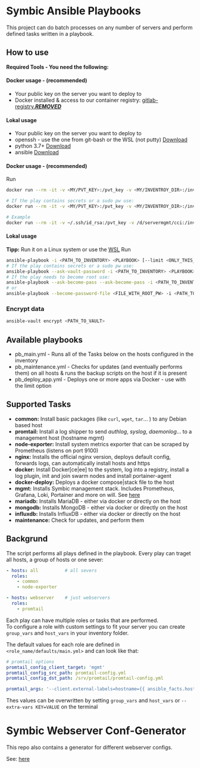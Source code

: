 # Symbic Ansible Playbooks

This project can do batch processes on any number of servers and perform defined tasks written in a playbook.

## How to use
**Required Tools - You need the following:**
#### Docker usage - (recommended)
 * Your public key on the server you want to deploy to
 * Docker installed & access to our container registry: [gitlab-registry.***REMOVED***](gitlab-registry.***REMOVED***)
#### Lokal usage
 * Your public key on the server you want to deploy to
 * openssh - use the one from git-bash or the WSL (not putty) [Download](https://gitforwindows.org/)
 * python 3.7+ [Download](https://www.python.org/)
 * ansible [Download](https://docs.ansible.com/ansible/latest/index.html)

#### Docker usage - (recommended)
Run
```bash
docker run --rm -it -v <MY/PVT_KEY>:/pvt_key -v <MY/INVENTROY_DIR>:/inventory gitlab-registry.***REMOVED***/servermgmt-tools/symbic-playbooks:main playbooks/<PLAYBOOK_TO_USE> [--tags <ONLY_THIS_TAGS>] [--limit <ONLY_THESE_HOST[S]>] 

# If the play contains secrets or a sudo pw use:
docker run --rm -it -v <MY/PVT_KEY>:/pvt_key -v <MY/INVENTROY_DIR>:/inventory gitlab-registry.***REMOVED***/servermgmt-tools/symbic-playbooks:main playbooks/<PLAYBOOK_TO_USE> [--tags <ONLY_THIS_TAGS>] [--limit <ONLY_THESE_HOST[S]>] [--ask-vault-password] [--ask-become-pass]

# Example
docker run --rm -it -v ~/.ssh/id_rsa:/pvt_key -v /d/servermgmt/cci:/inventory gitlab-registry.***REMOVED***/servermgmt-tools/symbic-playbooks:main --limit mgmt --tags backup 
```
#### Lokal usage
**Tipp:** Run it on a Linux system or use the [WSL](https://docs.microsoft.com/de-de/windows/wsl/about)
Run
```bash
ansible-playbook -i <PATH_TO_INVENTORY> <PLAYBOOK> [--limit <ONLY_THIS_HOST[S]>] [--tags <ONLY_THIS_TAGS>]
# If the play contains secrets or a sudo pw use:
ansible-playbook --ask-vault-password -i <PATH_TO_INVENTORY> <PLAYBOOK>
# If the play needs to become root use:
ansible-playbook --ask-become-pass --ask-become-pass -i <PATH_TO_INVENTORY> <PLAYBOOK>
# or
ansible-playbook --become-password-file <FILE_WITH_ROOT_PW> -i <PATH_TO_INVENTORY> <PLAYBOOK>
```

### Encrypt data
```bash
ansible-vault encrypt <PATH_TO_VAULT>
```

## Available playbooks
 * pb_main.yml - Runs all of the Tasks below on the hosts configured in the inventory
 * pb_maintenance.yml - Checks for updates (and eventually performs them) on all hosts & runs the backup scripts on the host if it is present
 * pb_deploy_app.yml - Deploys one or more apps via Docker - use with the limit option

## Supported Tasks
 * **common:** Install basic packages (like ``curl``, ``wget``, ``tar``... ) to any Debian based host 
 * **promtail:** Install a log shipper to send *authlog*, *syslog*, *daemonlog*... to a management host (hostname mgmt)
 * **node-exporter:** Install system metrics exporter that can be scraped by Prometheus (listens on port 9100)
 * **nginx:** Installs the official nginx version, deploys default config, forwards logs, can automatically install hosts and https
 * **docker:** Install Docker[ce|ee] to the system, log into a registry, install a log plugin, init and join swarm nodes and install portainer-agent
 * **docker-deploy:** Deploys a docker compose|stack file to the host
 * **mgmt:** Installs Symbic management stack. Includes Prometheus, Grafana, Loki, Portainer and more on will. See [here]()
 * **mariadb:** Installs MariaDB - either via docker or directly on the host
 * **mongodb:** Installs MongoDB - either via docker or directly on the host
 * **influxdb:** Installs InfluxDB - either via docker or directly on the host
 * **maintenance:** Check for updates, and perform them


## Backgrund
The script performs all plays defined in the playbook. Every play can traget all hosts, a group of hosts or one sever:

```yml
- hosts: all          # all severs
  roles:
    - common
    - node-exporter

- hosts: webserver    # just webservers
  roles:
    - promtail
```
Each play can have multiple roles or tasks that are performed.  
To configure a role with custom settings to fit your server you can create `group_vars` and `host_vars` in your inventory folder.

The default values for each role are defined in `<role_name/defaults/main.yml>` and can look like that:
```yml
# promtail options
promtail_config_client_target: 'mgmt'
promtail_config_src_path: promtail-config.yml
promtail_config_dst_path: /srv/promtail/promtail-config.yml

promtail_args: '--client.external-labels=hostname={{ ansible_facts.hostname }} -config.file {{ promtail_config_dst_path }}'
```
Thes values can be overwritten by setting `group_vars` and `host_vars` or `--extra-vars KEY=VALUE` on the terminal

# Symbic Webserver Conf-Generator
This repo also contains a generator for different webserver configs.

See: [here](ingress-generator/ReadMe.md)
